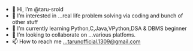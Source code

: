 - 👋 Hi, I’m @taru-sroid
- 👀 I’m interested in ...real life problem solving via coding and bunch of other stuff
- 🌱 I’m currently learning Python,C,Java,VPython,DSA & DBMS beginner
- 💞️ I’m looking to collaborate on ...various platfoms.
- 📫 How to reach me ...tarunofficial.1309@gmail.com

<!---
taru-sroid/taru-sroid is a ✨ special ✨ repository because its `README.md` (this file) appears on your GitHub profile.
You can click the Preview link to take a look at your changes.
--->
